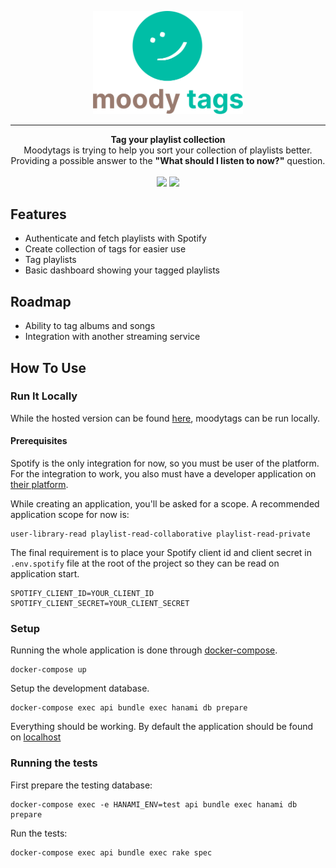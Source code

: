 <p align="center">
  <a href="https://moodytags.shiftingphotons.dev"><img src="public/gh_logo.png" width="240"/></a>
</p>

---  

<p align="center">
  <strong>Tag your playlist collection</strong></br>
  Moodytags is trying to help you sort your collection of playlists better.</br>Providing a possible answer to the <strong>"What should I listen to now?"</strong> question.</br></br>
  <img src="https://img.shields.io/github/v/release/shiftingphotons/moodytags?include_prereleases"/>
  <img src="https://img.shields.io/github/workflow/status/shiftingphotons/moodytags/Spec"/></br>
</p>

## Features
- Authenticate and fetch playlists with Spotify
- Create collection of tags for easier use
- Tag playlists
- Basic dashboard showing your tagged playlists

## Roadmap
- Ability to tag albums and songs
- Integration with another streaming service
  
  
## How To Use
### Run It Locally
While the hosted version can be found [here](https://moodytags.shiftingphotons.dev), moodytags can be run locally.  

#### Prerequisites
Spotify is the only integration for now, so you must be user of the platform. For the integration to work, you also must have a developer application on [their platform](https://developer.spotify.com/dashboard/).  

While creating an application, you'll be asked for a scope. A recommended application scope for now is:  
```
user-library-read playlist-read-collaborative playlist-read-private
```  

The final requirement is to place your Spotify client id and client secret in `.env.spotify` file at the root of the project so they can be read on application start.
```
SPOTIFY_CLIENT_ID=YOUR_CLIENT_ID
SPOTIFY_CLIENT_SECRET=YOUR_CLIENT_SECRET
```


### Setup

Running the whole application is done through [docker-compose](https://docs.docker.com/compose/).  
```
docker-compose up
```
Setup the development database.
```
docker-compose exec api bundle exec hanami db prepare
```
Everything should be working. By default the application should be found on [localhost](http://localhost)

### Running the tests

First prepare the testing database:
```
docker-compose exec -e HANAMI_ENV=test api bundle exec hanami db prepare
```
Run the tests:
```
docker-compose exec api bundle exec rake spec
```
